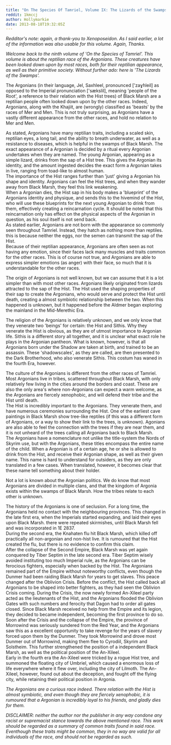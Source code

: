 ```yaml
---
title: "On The Species Of Tamriel, Volume IX: The Lizards of the Swamps"
reddit: 1kmccj
author: Hollymarkie
date: 2013-08-18T19:32:05Z
---
```


*Redditor's note: again, a thank-you to Xenoposeidon. As I said earlier, a lot of the information was also usable for this volume. Again, Thanks.*

*Welcome back to the ninth volume of 'On the Species of Tamriel'. This volume is about the reptilian race of the Argonians. These creatures have been looked down upon by most races, both for their reptilian appearance, as well as their primitive society. Without further ado: here is 'The Lizards of the Swamps'.*


The Argonians (in their language, Jel, Saxhleel, pronounced ['zaɣɦleil] as opposed to the Imperial pronunciation ['sækslil], meaning 'people of the Root', a reference to their relation with the Hist trees) of Black Marsh are a reptilian people often looked down upon by the other races. Indeed, Argonians, along with the Khajiit, are (wrongly) classified as 'beasts' by the races of Mer and Men. This is not truly surprising, as Argonians have a vastly different appearance from the other races, and hold no relation to Mer and Men.

As stated, Argonians have many reptilian traits, including a scaled skin, reptilian eyes, a long tail, and the ability to breath underwater, as well as a resistance to diseases, which is helpful in the swamps of Black Marsh. The exact appearance of a Argonian is decided by a ritual every Argonian undertakes when they are named. The young Argonian, appearing as a simple lizard, drinks from the sap of a Hist tree. This gives the Argonian its identity, and the amount ingested decides the exact form a Argonian takes in live, ranging from toad-like to almost human.  
The importance of the Hist ranges further than 'just' giving a Argonian his shape and identity. Argonians can feel the Hist trees, and when they wander away from Black Marsh, they feel this link weakening.  
When a Argonian dies, the Hist sap in his body makes a 'blueprint' of the Argonians identity and physique, and sends this to the hivemind of the Hist, who will use these blueprints for the next young Argonian to drink from them, effectively creating a reincarnation cycle. It should be noted that this reincarnation only has effect on the physical aspects of the Argonian in question, as his soul itself is not send back.  
As stated earlier, Argonians are not born with the appearance so commonly seen throughout Tamriel. Instead, they hatch  as nothing more than reptiles. this is because neither the eggs, nor the semen can transmit the sap of the Hist.  
Because of their reptilian appearance, Argonians are often seen as not having any emotion, since their faces lack many muscles and traits common for the other races. This is of course not true, and Argonians are able to express simpler emotions (as anger) with their face, so much that it is understandable for the other races.

The origin of Argonians is not well known, but we can assume that it is a lot simpler than with most other races. Argonians likely originated from lizards attracted to the sap of the Hist. The Hist used the shaping properties of their sap to create the Argonians, who would serve and protect the Hist until death, creating a almost symbiotic relationship between the two. When this happened is unknown, but it happened before the Aldmer began exploring the mainland in the Mid-Merethic Era.

The religion of the Argonians is relatively unknown, and we only know that they venerate two 'beings' for certain: the Hist and Sithis. Why they venerate the Hist is obvious, as they are of utmost importance to Argonian life. Sithis is a different story all together, and it is unclear what exact role he plays in the Argonian pantheon. What is known, however, is that all Argonians born under the Shadow are taken at birth, and trained to be an assassin. These 'shadowscales', as they are called, are then presented to the Dark Brotherhood, who also venerate Sithis. This costum has waned in the fourth Era, however.

The culture of the Argonians is different from the other races of Tamriel. Most Argonians live in tribes, scattered throughout Black Marsh, with only relatively few living in the cities around the borders and coast. These are also the only area's where non-Argonians can expect a warm welcome, as the Argonians are fiercely xenophobic, and will defend their tribe and the Hist until death.  
The Hist is incredibly important to the Argonians. They venerate them, and have numerous ceremonies surrounding the Hist. One of the earliest cave paintings in Black Marsh show tree-like reptiles (if this was a different form of Argonians, or a way to show their link to the trees, is unknown). Agonians are also able to feel the connection with the trees if they are near them, and it is not unheard of the trees calling all Argonians back to Black Marsh.  
The Argonians have a nomenclature not unlike the title-system the Nords of Skyrim use, but with the Argonians, these titles encompass the entire name of the child. When a Argonian is of a certain age, he or she is allowed to drink from the Hist, and receive their Argonian shape, as well as their given name. This name is hard to understand for outsiders, as they are only translated in a few cases. When translated, however, it becomes clear that these name tell something about their holder.

Not a lot is known about the Argonian politics. We do know that most Argonians are divided in multiple clans, and that the kingdom of Argonia exists within the swamps of Black Marsh. How the tribes relate to each other is unknown.

The history of the Argonians is one of seclusion. For a long time, the Argonians held no contact with the neighbouring provinces. This changed in the late first era, when the Imperials started expanding, and laid their eyes upon Black Marsh. there were repeated skirmishes, until Black Marsh fell and was incorporated in 1E 2837.  
During the second era, the Knahaten flu hit Black Marsh, which killed off practically all non-argonian and non-hist live. It is rumoured that the Hist created the flu, but there is no evidence to confirm this claim.  
After the collapse of the Second Empire, Black Marsh was yet again conquered by Tiber Septim in the late second era. Tiber Septim wisely avoided instituting too much Imperial rule, as the Argonians can be ferocious fighters, especially when backed by the Hist. The Argonians remained part of the Empire without noteworthy conflicts, even though the Dunmer had been raiding Black Marsh for years to get slaves. This peace changed after the Oblivion Crisis. Before the conflict, the Hist called back all Argonians to be shaped into better fighters, as they had seen the Oblivion Crisis coming. During the Crisis, the now newly formed An-Xileel party acted as the lieutenants of the Hist, and the Argonians flooded the Oblivion Gates with such numbers and ferocity that Dagon had to order all gates closed. Since Black Marsh received no help from the Empire and its legion, they decided to became independent, becoming the first province to do so. Soon after the Crisis and the collapse of the Empire, the province of Morrowind was seriously sundered from the Red Year, and the Argonians saw this as a excellent opportunity to take revenge for the years of slavery forced upon them by the Dunmer. They took Morrowind and drove most Dunmer out of Morrowind, making them flee to Cyrodiil, Skyrim and Solstheim. This further strengthened the position of a independent Black Marsh, as well as the political position of the An-Xileel.  
Early in the fourth era the An-Xileel were tricked by a rogue Hist tree, and summoned the floating city of Umbriel, which caused a enormous loss of life everywhere where it flew over, including the city of Lilmoth. The An-Xileel, however, found out about the deception, and fought off the flying city, while retaining their political position in Argonia.

*The Argonians are a curious race indeed. There relation with the Hist is almost symbiotic, and even though they are fiercely xenophobic, it is rumoured that a Argonian is incredibly loyal to his friends, and gladly dies for them.*

*DISCLAIMER: neither the author nor the publisher in any way condone any racist or supremacist stance towards the above mentioned race. This work should be regarded as a summary of common traits found in said race. Eventhough these traits might be common, they in no way are valid for all individuals of the race, and should not be regarded as such.*

